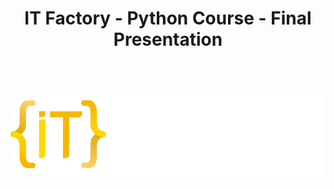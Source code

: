 <div align="center">
  <h1>IT Factory - Python Course - Final Presentation</h1>
</div>

<br><br>

<div align="center">
<a href="https://www.itfactory.ro/">
  <img 
    src="https://raw.githubusercontent.com/RomulusMirauta/IT_Factory_FinalPresentation/refs/heads/main/IT_Factory_SplashArt.png"
    alt="GitHub_Repository_Splash_Art" />
</a>
</div>
